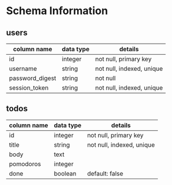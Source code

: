# Schema Information

## users
column name     | data type | details
----------------|-----------|-----------------------
id              | integer   | not null, primary key
username        | string    | not null, indexed, unique
password_digest | string    | not null
session_token   | string    | not null, indexed, unique

## todos
column name | data type | details
------------|-----------|-----------------------
id          | integer   | not null, primary key
title       | string    | not null, indexed, unique
body        | text      |
pomodoros   | integer   |
done        | boolean   | default: false
